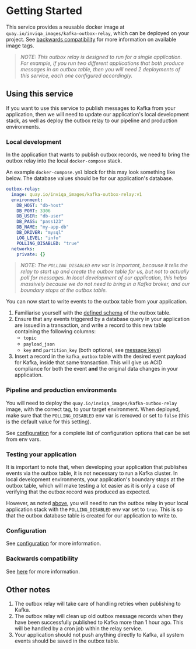 # Getting Started

This service provides a reusable docker image at `quay.io/inviqa_images/kafka-outbox-relay`, which can be deployed on your project. See [backwards compatibility](backwards-compatibility.md) for more information on available image tags.

>_NOTE: This outbox relay is designed to run for a single application. For example, if you run two different applications that both produce messages in an outbox table, then you will need 2 deployments of this service, each one configured accordingly._

## Using this service

If you want to use this service to publish messages to Kafka from your application, then we will need to update our application's local development stack, as well as deploy the outbox relay to our pipeline and production environments.

### Local development

In the application that wants to publish outbox records, we need to bring the outbox relay into the local `docker-compose` stack.

An example `docker-compose.yml` block for this may look something like below. The database values should be for our application's database.

```yaml
outbox-relay:
  image: quay.io/inviqa_images/kafka-outbox-relay:v1
  environment:
    DB_HOST: "db-host"
    DB_PORT: 3306
    DB_USER: "db-user"
    DB_PASS: "pass123"
    DB_NAME: "my-app-db"
    DB_DRIVER: "mysql"
    LOG_LEVEL: "info"
    POLLING_DISABLED: "true"
  networks:
    private: {}
```

>_NOTE: The `POLLING_DISABLED` env var is important, because it tells the relay to start up and create the outbox table for us, but not to actually poll for messages. In local development of our application, this helps massively because we do not need to bring in a Kafka broker, and our boundary stops at the outbox table._

You can now start to write events to the outbox table from your application.

1. Familiarise yourself with the [defined schema](outbox-schema.md) of the outbox table.
2. Ensure that any events triggered by a database query in your application are issued in a transaction, and write a record to this new table containing the following columns:
   * `topic`
   * `payload_json`
   * `key` and `partition_key` (both optional, see [message keys](message-keys.md))
4. Insert a record in the `kafka_outbox` table with the desired event payload for Kafka, inside that same transaction. This will give us ACID compliance for both the event **and** the original data changes in your application.

### Pipeline and production environments

You will need to deploy the `quay.io/inviqa_images/kafka-outbox-relay` image, with the correct tag, to your target environment. When deployed, make sure that the `POLLING_DISABLED` env var is removed or set to `false` (this is the default value for this setting).

See [configuration](configuration.md) for a complete list of configuration options that can be set from env vars.

### Testing your application

It is important to note that, when developing your application that publishes events via the outbox table, it is not necessary to run a Kafka cluster. In local development environments, your application's boundary stops at the outbox table, which will make testing a lot easier as it is only a case of verifying that the outbox record was produced as expected.

However, as noted [above](#local-development), you will need to run the outbox relay in your local application stack with the `POLLING_DISABLED` env var set to `true`. This is so that the outbox database table is created for our application to write to.

### Configuration

See [configuration](configuration.md) for more information.

### Backwards compatibility

See [here](backwards-compatibility.md) for more information.

## Other notes

1. The outbox relay will take care of handling retries when publishing to Kafka.
1. The outbox relay will clean up old outbox message records when they have been successfully published to Kafka more than 1 hour ago. This will be handled by a cron job within the relay service.
1. Your application should not push anything directly to Kafka, all system events should be saved in the outbox table.
